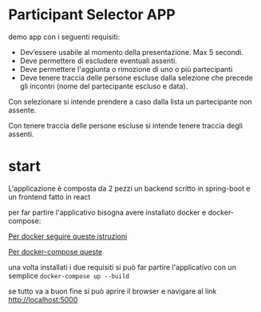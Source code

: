 # Participant Selector APP

demo app con i seguenti requisiti:

- Dev’essere usabile al momento della presentazione. Max 5 secondi.
- Deve permettere di escludere eventuali assenti.
- Deve permettere l'aggiunta o rimozione di uno o più partecipanti
- Deve tenere traccia delle persone escluse dalla selezione che precede gli incontri (nome del partecipante escluso e data).

Con selezionare si intende prendere a caso dalla lista un partecipante non assente.

Con tenere traccia delle persone escluse si intende tenere traccia degli assenti.

# start

L'applicazione è composta da 2 pezzi un backend scritto in spring-boot e un frontend fatto in react

per far partire l'applicativo bisogna avere installato docker e docker-compose:

[Per docker seguire queste istruzioni ](https://docs.docker.com/get-docker/)

[Per docker-compose queste](https://docs.docker.com/compose/install/)

una volta installati i due requisiti si può far partire l'applicativo con un semplice `docker-compose up --build`

se tutto va a buon fine si può aprire il browser e navigare al link [http://localhost:5000](http://localhost:5000)
